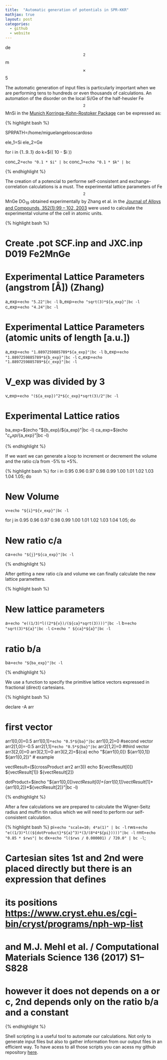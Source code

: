 ```yaml
---
title:  "Automatic generation of potentials in SPR-KKR"
mathjax: true
layout: post
categories:
  - github
  - website
---
```


de$$^2$$m$$\times$$5

The automatic generation of input files is particularly important when we are performing tens to hundreds or even thousands of calculations. An automation of the disorder on the local Si/Ge of the half-heusler Fe$$_2$$MnSi in the [Munich Korringa-Kohn-Rostoker Package](https://www.ebert.cup.uni-muenchen.de/old/index.php?option=com_remository&Itemid=20&func=startdown&id=51&lang=de) can be expressed as:

{% highlight bash %}

SPRPATH=/home/miguelangelooscardoso

ele_1=Si
ele_2=Ge

for i in {1..9..1}
do
k=$(( 10 - $i ))

conc_2=`echo "0.1 * $i" | bc`
conc_1=`echo "0.1 * $k" | bc`

{% endhighlight %}

The creation of a potencial to performe self-consistent and exchange-correlation calculations is a must. The experimental lattice parameters of Fe$$_2$$MnGe DO$_{19}$ obtained experimentally by Zhang et al. in the [Journal of Alloys and Compounds, 352(1):99 – 102, 2003](https://doi.org/10.1016/S0925-8388(02)01116-7) were used to calculate the experimental volume of the cell in atomic units.

{% highlight bash %}

# Create .pot SCF.inp and JXC.inp D019 Fe2MnGe

# Experimental Lattice Parameters (angstrom [Å]) (Zhang)
a_exp=`echo "5.22"|bc -l`
b_exp=`echo "sqrt(3)*${a_exp}"|bc -l`
c_exp=`echo "4.24"|bc -l`

# Experimental Lattice Parameters (atomic units of length [a.u.])
a_exp=`echo "1.8897259885789*${a_exp}"|bc -l`
b_exp=`echo "1.8897259885789*${b_exp}"|bc -l`
c_exp=`echo "1.8897259885789*${c_exp}"|bc -l`

# V_exp was divided by 3
v_exp=`echo "(${a_exp})^2*${c_exp}*sqrt(3)/2"|bc -l` 

# Experimental Lattice ratios
ba_exp=$(echo "${b_exp}/${a_exp}"|bc -l)
ca_exp=$(echo "${c_exp}/${a_exp}"|bc -l)

{% endhighlight %}

If we want we can generate a loop to increment or decrement the volume and the ratio c/a from -5% to +5%.

{% highlight bash %}
for i in 0.95 0.96 0.97 0.98 0.99 1.00 1.01 1.02 1.03 1.04 1.05; do

# New Volume
v=`echo "${i}*${v_exp}"|bc -l`

for j in 0.95 0.96 0.97 0.98 0.99 1.00 1.01 1.02 1.03 1.04 1.05; do

# New ratio c/a
ca=`echo "${j}*${ca_exp}"|bc -l`

{% endhighlight %}

After getting a new ratio c/a and volume we can finally calculate the new lattice parametters.

{% highlight bash %}

# New lattice parameters
a=`echo "e((1/3)*l((2*${v})/(${ca}*sqrt(3))))"|bc -l`
b=`echo "sqrt(3)*${a}"|bc -l`
c=`echo " ${ca}*${a}"|bc -l`

# ratio b/a
ba=`echo "${ba_exp}"|bc -l`

{% endhighlight %}

We use a function to specify the primitive lattice vectors expressed in fractional (direct) cartesians.

{% highlight bash %}

declare -A arr
# first vector
arr1[0,0]=0.5
arr1[0,1]=`echo "0.5*${ba}"|bc`
arr1[0,2]=0
#second vector
arr2[1,0]=-0.5
arr2[1,1]=`echo "0.5*${ba}"|bc`
arr2[1,2]=0
#third vector
arr3[2,0]=0
arr3[2,1]=0
arr3[2,2]=${ca}
echo "${arr1[0,0]} ${arr1[0,1]} ${arr1[0,2]}"  # example

vectResult=($(crossProduct arr2 arr3))
echo ${vectResult[0]} ${vectResult[1]} ${vectResult[2]}

dotProduct=$(echo "${arr1[0,0]}*${vectResult[0]}+${arr1[0,1]}*${vectResult[1]}+${arr1[0,2]}*${vectResult[2]}"|bc -l)

{% endhighlight %}

After a few calculations we are prepared to calculate the Wigner-Seitz radius and muffin tin radius which we will need to perform our self-consistent calculation.

{% highlight bash %}
pi=`echo "scale=10; 4*a(1)" | bc -l`
rws=`echo "e((1/3)*l((${dotProduct}*${a}^3)*(3/(8*4*${pi}))))"|bc -l`
rmt=`echo "0.85 * $rws"| bc`
dx=`echo "l($rws / 0.000001) / 720.0" | bc -l`;

# Cartesian sites 1st  and 2nd  were placed directly but there is an expression that defines
# its positions https://www.cryst.ehu.es/cgi-bin/cryst/programs/nph-wp-list 
# and M.J. Mehl et al. / Computational Materials Science 136 (2017) S1–S828
# however it does not depends on a or c, 2nd depends only on the ratio b/a and a constant

{% endhighlight %}

Shell scripting is a useful tool to automate our calculations. Not only to generate input files but also to gather information from our output files in an efficient way. To have acess to all those scripts you can acess my github repository [here](https://github.com/miguelangelooscardoso/crystal-structure-optimisation).
